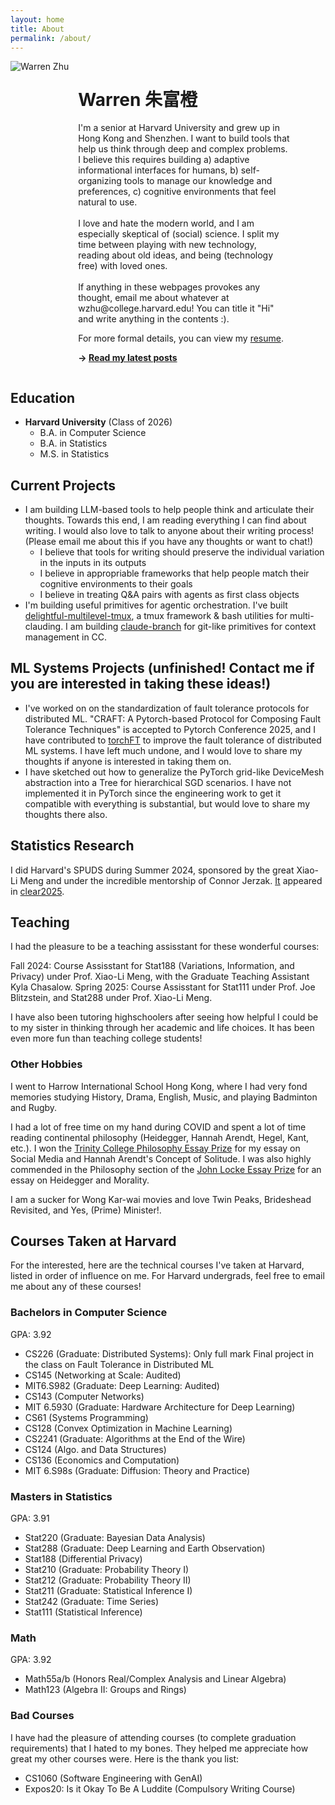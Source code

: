 ```yaml
---
layout: home
title: About
permalink: /about/
---
```


<div style="overflow: auto;">
  <img src="/assets/pictures/profile.png" alt="Warren Zhu" class="profile-image" style="max-width: 150px; border-radius: 0; float: left; margin: 0 15px 15px 0;">
  
  <div style="float: left; width: calc(100% - 165px);">
    <h1>Warren 朱富橙</h1>
    <p>I'm a senior at Harvard University and grew up in Hong Kong and Shenzhen. I want to build tools that help us think through deep and complex problems. I believe this requires building a) adaptive informational interfaces for humans, b) self-organizing tools to manage our knowledge and preferences, c) cognitive environments that feel natural to use.
    <br><br>
    I love and hate the modern world, and I am especially skeptical of (social) science. I split my time between playing with new technology, reading about old ideas, and being (technology free) with loved ones.
    <br><br>
    If anything in these webpages provokes any thought, email me about whatever at wzhu@college.harvard.edu! You can title it "Hi" and write anything in the contents :).

For more formal details, you can view my <a href="https://docs.google.com/document/d/1cP97u4_QKsB99DvwkSqs7xFsAhpwXLV7yUZSt7-IAVg/edit?tab=t.0" target="_blank">resume</a>.

</p>
<p><strong>→ <a href="/">Read my latest posts</a></strong></p>

  </div>
</div>
<div style="clear: both;"></div>

## Education

- **Harvard University** (Class of 2026)
  - B.A. in Computer Science
  - B.A. in Statistics
  - M.S. in Statistics

## Current Projects

- I am building LLM-based tools to help people think and articulate their thoughts. Towards this end, I am reading everything I can find about writing. I would also love to talk to anyone about their writing process! (Please email me about this if you have any thoughts or want to chat!)
  - I believe that tools for writing should preserve the individual variation in the inputs in its outputs
  - I believe in appropriable frameworks that help people match their cognitive environments to their goals
  - I believe in treating Q&A pairs with agents as first class objects
- I'm building useful primitives for agentic orchestration. I've built [delightful-multilevel-tmux](https://github.com/WarrenZhu050413/delightful-multilevel-tmux), a tmux framework & bash utilities for multi-clauding. I am building [claude-branch](https://github.com/WarrenZhu050413/claude-branch) for git-like primitives for context management in CC.

## ML Systems Projects (unfinished! Contact me if you are interested in taking these ideas!)

- I've worked on on the standardization of fault tolerance protocols for distributed ML. "CRAFT: A Pytorch-based Protocol for Composing Fault Tolerance Techniques" is accepted to Pytorch Conference 2025, and I have contributed to [torchFT](https://github.com/pytorch/torchft/) to improve the fault tolerance of distributed ML systems. I have left much undone, and I would love to share my thoughts if anyone is interested in taking them on.
- I have sketched out how to generalize the PyTorch grid-like DeviceMesh abstraction into a Tree for hierarchical SGD scenarios. I have not implemented it in PyTorch since the engineering work to get it compatible with everything is substantial, but would love to share my thoughts there also.

## Statistics Research

I did Harvard's SPUDS during Summer 2024, sponsored by the great Xiao-Li Meng and under the incredible mentorship of Connor Jerzak. <a href="https://arxiv.org/abs/2411.02134" target="_blank">It</a> appeared in <a href="https://www.cclear.cc" target="_blank">clear2025</a>.

## Teaching

I had the pleasure to be a teaching assisstant for these wonderful courses:

Fall 2024: Course Assisstant for Stat188 (Variations, Information, and Privacy) under Prof. Xiao-Li Meng, with the Graduate Teaching Assistant Kyla Chasalow.
Spring 2025: Course Assisstant for Stat111 under Prof. Joe Blitzstein, and Stat288 under Prof. Xiao-Li Meng.

I have also been tutoring highschoolers after seeing how helpful I could be to my sister in thinking through her academic and life choices. It has been even more fun than teaching college students!

### Other Hobbies

I went to Harrow International School Hong Kong, where I had very fond memories studying History, Drama, English, Music, and playing Badminton and Rugby.

I had a lot of free time on my hand during COVID and spent a lot of time reading continental philosophy (Heidegger, Hannah Arendt, Hegel, Kant, etc.). I won the <a href="https://www.trin.cam.ac.uk/undergraduate/essay-prizes/philosophy/Trinity College Philosophy Essay Prize in 2021" target="_blank">Trinity College Philosophy Essay Prize</a> for my essay on Social Media and Hannah Arendt's Concept of Solitude. I was also highly commended in the Philosophy section of the [John Locke Essay Prize](https://www.johnlockeinstitute.com/essay-competition) for an essay on Heidegger and Morality.

I am a sucker for Wong Kar-wai movies and love Twin Peaks, Brideshead Revisited, and Yes, (Prime) Minister!.

## Courses Taken at Harvard

For the interested, here are the technical courses I've taken at Harvard, listed in order of influence on me. For Harvard undergrads, feel free to email me about any of these courses!

### Bachelors in Computer Science

GPA: 3.92 <!-- 4 + 4 + 4 + 3.75 + 4 + 4 + 3.5 + 4 + 4-->

- CS226 (Graduate: Distributed Systems): Only full mark Final project in the class on Fault Tolerance in Distributed ML
- CS145 (Networking at Scale: Audited)
- MIT6.S982 (Graduate: Deep Learning: Audited)
- CS143 (Computer Networks)
- MIT 6.5930 (Graduate: Hardware Architecture for Deep Learning)
- CS61 (Systems Programming)
- CS128 (Convex Optimization in Machine Learning)
- CS2241 (Graduate: Algorithms at the End of the Wire)
- CS124 (Algo. and Data Structures)
- CS136 (Economics and Computation)
- MIT 6.S98s (Graduate: Diffusion: Theory and Practice)

### Masters in Statistics

GPA: 3.91 <!-- 3.75 + 4 + 4 + 4 + 4 + 4 + 3.75 + 3.75-->

- Stat220 (Graduate: Bayesian Data Analysis)
- Stat288 (Graduate: Deep Learning and Earth Observation)
- Stat188 (Differential Privacy)
- Stat210 (Graduate: Probability Theory I)
- Stat212 (Graduate: Probability Theory II)
- Stat211 (Graduate: Statistical Inference I)
- Stat242 (Graduate: Time Series)
- Stat111 (Statistical Inference)

### Math

GPA: 3.92 <!-- 4 + 4 + 3.75 -->

- Math55a/b (Honors Real/Complex Analysis and Linear Algebra)
- Math123 (Algebra II: Groups and Rings)

### Bad Courses

I have had the pleasure of attending courses (to complete graduation requirements) that I hated to my bones. They helped me appreciate how great my other courses were. Here is the thank you list:

- CS1060 (Software Engineering with GenAI)
- Expos20: Is it Okay To Be A Luddite (Compulsory Writing Course)
